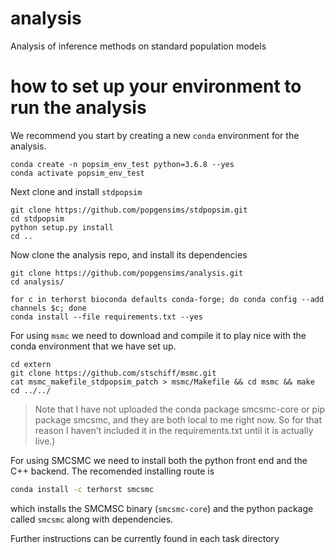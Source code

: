 # analysis
Analysis of inference methods on standard population models

# how to set up your environment to run the analysis
We recommend you start by creating a new `conda` environment for the analysis. 

```
conda create -n popsim_env_test python=3.6.8 --yes
conda activate popsim_env_test
```

Next clone and install `stdpopsim`
```
git clone https://github.com/popgensims/stdpopsim.git
cd stdpopsim
python setup.py install
cd ..
```

Now clone the analysis repo, and install its dependencies
```
git clone https://github.com/popgensims/analysis.git
cd analysis/

for c in terhorst bioconda defaults conda-forge; do conda config --add channels $c; done
conda install --file requirements.txt --yes
````

For using `msmc` we need to download and compile it to play nice
with the conda environment that we have set up.
```
cd extern
git clone https://github.com/stschiff/msmc.git
cat msmc_makefile_stdpopsim_patch > msmc/Makefile && cd msmc && make
cd ../../
```

> Note that I have not uploaded the conda package smcsmc-core or pip package smcsmc, and they are both local to me right now. So for that reason I haven't included it in the requirements.txt until it is actually live.)

For using SMCSMC we need to install both the python front end and the C++ backend. The recomended installing route is

```sh
conda install -c terhorst smcsmc 
```

which installs the SMCMSC binary (`smcsmc-core`) and the python package called `smcsmc` along with dependencies. 

Further instructions can be currently found in each task directory
